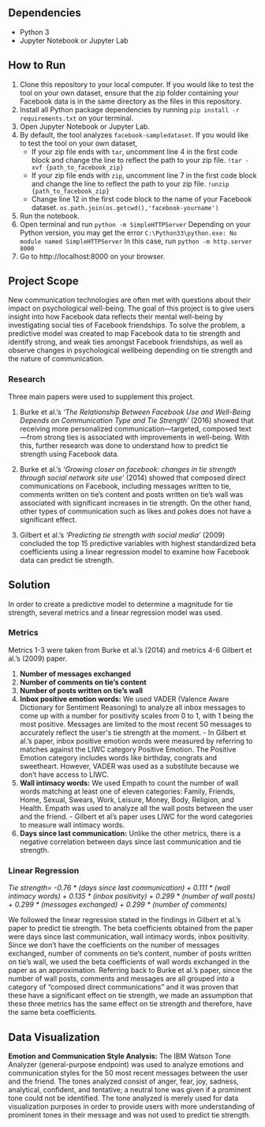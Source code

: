 ## Dependencies
  - Python 3
  - Jupyter Notebook or Jupyter Lab

## How to Run
  1. Clone this repository to your local computer. If you would like to test the tool on your own dataset, ensure that the zip folder containing your Facebook data is in the same directory as the files in this repository. 
  2. Install all Python package dependencies by running `pip install -r requirements.txt` on your terminal. 
  3. Open Jupyter Notebook or Jupyter Lab.
  4. By default, the tool analyzes `facebook-sampledataset`. If you would like to test the tool on your own dataset,
      - If your zip file ends with `tar`, uncomment line 4 in the first code block and change the line to reflect the path to your zip file. 
`!tar -xvf {path_to_facebook_zip}`
      - If your zip file ends with `zip`, uncomment line 7 in the first code block and change the line to reflect the path to your zip file. 
`!unzip {path_to_facebook_zip}`
      - Change line 12 in the first code block to the name of your Facebook dataset. `os.path.join(os.getcwd(),'facebook-yourname')`
  5. Run the notebook. 
  6. Open terminal and run 
`python -m SimpleHTTPServer`
Depending on your Python version, you may get the error 
`C:\Python33\python.exe: No module named SimpleHTTPServer`
In this case, run
`python -m http.server 8000`
  7. Go to http://localhost:8000 on your browser.



## Project Scope
New communication technologies are often met with questions about their impact on psychological well-being. The goal of this project is to give users insight into how Facebook data reflects their mental well-being by investigating social ties of Facebook friendships. To solve the problem, a predictive model was created to map Facebook data to tie strength and identify strong, and weak ties amongst Facebook friendships, as well as observe changes in psychological wellbeing depending on tie strength and the nature of communication.
### Research
Three main papers were used to supplement this project. 
  1. Burke et al.’s *‘The Relationship Between Facebook Use and Well-Being Depends on Communication Type and Tie Strength’* (2016) showed that receiving more personalized communication—targeted, composed text—from strong ties is associated with improvements in well-being. With this, further research was done to understand how to predict tie strength using Facebook data.
  
  2. Burke et al.’s *‘Growing closer on facebook: changes in tie strength through social network site use’* (2014) showed that composed direct communications on Facebook, including messages written to tie, comments written on tie’s content and posts written on tie’s wall was associated with significant increases in tie strength. On the other hand, other types of communication such as likes and pokes does not have a significant effect.
  
  3. Gilbert et al.’s *‘Predicting tie strength with social media’* (2009) concluded the top 15 predictive variables with highest standardized beta coefficients using a linear regression model to examine how Facebook data can predict tie strength. 

## Solution
In order to create a predictive model to determine a magnitude for tie strength, several metrics and a linear regression model was used.

### Metrics
Metrics 1-3 were taken from Burke et al.’s (2014) and metrics 4-6 Gilbert et al.’s (2009) paper. 
  1. **Number of messages exchanged** 
  2. **Number of comments on tie’s content**
  3. **Number of posts written on tie’s wall**
  4. **Inbox positive emotion words:** We used VADER (Valence Aware Dictionary for Sentiment Reasoning) to analyze all inbox messages to come up with a number for positivity scales from 0 to 1, with 1 being the most positive. Messages are limited to the most recent 50 messages to accurately reflect the user's tie strength at the moment. 
    - In Gilbert et al.’s paper, inbox positive emotion words were measured by referring to matches against the LIWC category Positive Emotion. The Positive Emotion category includes words like birthday, congrats and sweetheart. However, VADER was used as a substitute because we don’t have access to LIWC.
  5. **Wall intimacy words:** We used Empath to count the number of wall words matching at least one of eleven categories: Family, Friends, Home, Sexual, Swears, Work, Leisure, Money, Body, Religion, and Health. Empath was used to analyze all the wall posts between the user and the friend.
    - Gilbert et al’s paper uses LIWC for the word categories to measure wall intimacy words.
  6. **Days since last communication:** Unlike the other metrics, there is a negative correlation between days since last communication and tie strength.
  
### Linear Regression
*Tie strength= -0.76 \* (days since last communication) + 0.111 \* (wall intimacy words) + 
0.135 \* (inbox positivity) + 0.299 \* (number of wall posts) + 0.299 \* (messages exchanged) +
0.299 \* (number of comments)*

We followed the linear regression stated in the findings in Gilbert et al.’s paper to predict tie strength. The beta coefficients obtained from the paper were days since last communication, wall intimacy words, inbox positivity. Since we don’t have the coefficients on the number of messages exchanged, number of comments on tie’s content, number of posts written on tie’s wall, we used the beta coefficients of wall words exchanged in the paper as an approximation. Referring back to Burke et al.’s  paper, since the number of wall posts, comments and messages are all grouped into a category of “composed direct communications” and it was proven that these have a significant effect on tie strength, we made an assumption that these three metrics has the same effect on tie strength and therefore, have the same beta coefficients.

## Data Visualization
**Emotion and Communication Style Analysis:** The IBM Watson Tone Analyzer (general-purpose endpoint) was used to analyze emotions and communication styles for the 50 most recent messages between the user and the friend. The tones analyzed consist of anger, fear, joy, sadness, analytical, confident, and tentative; a neutral tone was given if a prominent tone could not be identified. The tone analyzed is merely used for data visualization purposes in order to provide users with more understanding of prominent tones in their message and was not used to predict tie strength.

